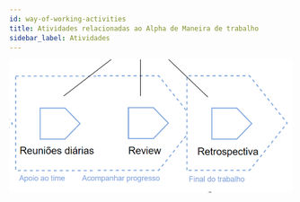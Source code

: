 ```yaml
---
id: way-of-working-activities
title: Atividades relacionadas ao Alpha de Maneira de trabalho
sidebar_label: Atividades
---
```


![Atividades do alpha de stakeholders](/img/endeavor/activities/way-of-working-activity.png)



